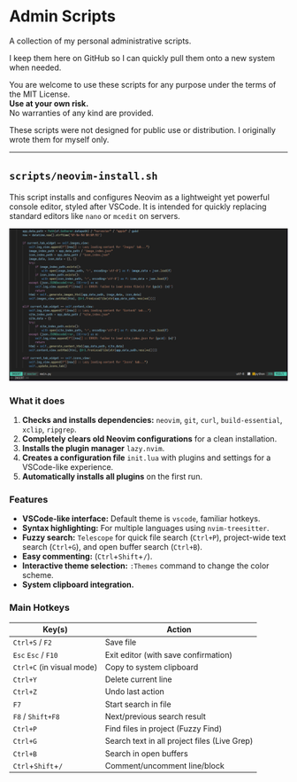 # Admin Scripts

A collection of my personal administrative scripts.

I keep them here on GitHub so I can quickly pull them onto a new system when needed.

You are welcome to use these scripts for any purpose under the terms of the MIT License.  
**Use at your own risk.**  
No warranties of any kind are provided.

These scripts were not designed for public use or distribution. I originally wrote them for myself only.

---
## `scripts/neovim-install.sh`

This script installs and configures Neovim as a lightweight yet powerful console editor, styled after VSCode. It is intended for quickly replacing standard editors like `nano` or `mcedit` on servers.

![Neovim in action](screenshots/neovim-install.png)

### What it does

1.  **Checks and installs dependencies:** `neovim`, `git`, `curl`, `build-essential`, `xclip`, `ripgrep`.
2.  **Completely clears old Neovim configurations** for a clean installation.
3.  **Installs the plugin manager** `lazy.nvim`.
4.  **Creates a configuration file** `init.lua` with plugins and settings for a VSCode-like experience.
5.  **Automatically installs all plugins** on the first run.

### Features

-   **VSCode-like interface:** Default theme is `vscode`, familiar hotkeys.
-   **Syntax highlighting:** For multiple languages using `nvim-treesitter`.
-   **Fuzzy search:** `Telescope` for quick file search (`Ctrl+P`), project-wide text search (`Ctrl+G`), and open buffer search (`Ctrl+B`).
-   **Easy commenting:** (`Ctrl`+`Shift`+`/`).
-   **Interactive theme selection:** `:Themes` command to change the color scheme.
-   **System clipboard integration.**

### Main Hotkeys

| Key(s) | Action |
| --- | --- |
| `Ctrl+S` / `F2` | Save file |
| `Esc` `Esc` / `F10` | Exit editor (with save confirmation) |
| `Ctrl+C` (in visual mode) | Copy to system clipboard |
| `Ctrl+Y` | Delete current line |
| `Ctrl+Z` | Undo last action |
| `F7` | Start search in file |
| `F8` / `Shift+F8` | Next/previous search result |
| `Ctrl+P` | Find files in project (Fuzzy Find) |
| `Ctrl+G` | Search text in all project files (Live Grep) |
| `Ctrl+B` | Search in open buffers |
| `Ctrl`+`Shift`+`/` | Comment/uncomment line/block |
